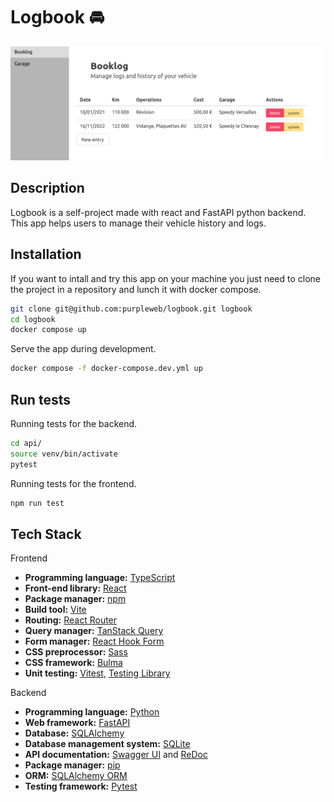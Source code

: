 # Logbook 🚘

<p align="center">
    <img src="screenshot.png?raw=true" alt="Logbook App" title="Logbook App" />
</p>

## Description

Logbook is a self-project made with react and FastAPI python backend.
This app helps users to manage their vehicle history and logs.

## Installation

If you want to intall and try this app on your machine you just need to clone the project in a repository and lunch it with docker compose.

```bash
git clone git@github.com:purpleweb/logbook.git logbook
cd logbook
docker compose up
```

Serve the app during development.

```bash
docker compose -f docker-compose.dev.yml up
```

## Run tests

Running tests for the backend.

```bash
cd api/
source venv/bin/activate
pytest
```

Running tests for the frontend.

```bash
npm run test
```

## Tech Stack

Frontend

- **Programming language:** [TypeScript](https://www.typescriptlang.org/)
- **Front-end library:** [React](https://reactjs.org/)
- **Package manager:** [npm](https://www.npmjs.com/)
- **Build tool:** [Vite](https://vitejs.dev/)
- **Routing:** [React Router](https://reactrouter.com/)
- **Query manager:** [TanStack Query](https://tanstack.com/query/v3/)
- **Form manager:** [React Hook Form](https://react-hook-form.com/)
- **CSS preprocessor:** [Sass](https://sass-lang.com/)
- **CSS framework:** [Bulma](https://bulma.io/)
- **Unit testing:** [Vitest](https://vitest.netlify.app/), [Testing Library](https://testing-library.com/)

Backend

- **Programming language:** [Python](https://www.python.org/)
- **Web framework:** [FastAPI](https://fastapi.tiangolo.com/)
- **Database:** [SQLAlchemy](https://www.sqlalchemy.org/)
- **Database management system:** [SQLite](https://www.sqlite.org/index.html)
- **API documentation:** [Swagger UI](https://swagger.io/tools/swagger-ui/) and [ReDoc](https://redoc.ly/)
- **Package manager:** [pip](https://pypi.org/project/pip/)
- **ORM:** [SQLAlchemy ORM](https://docs.sqlalchemy.org/en/14/orm/)
- **Testing framework:** [Pytest](https://pytest.org/)
